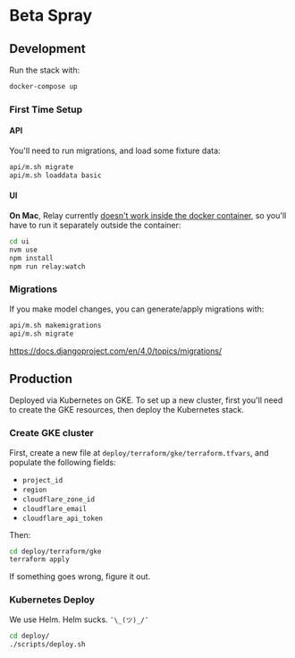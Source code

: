 # Beta Spray

## Development

Run the stack with:

```sh
docker-compose up
```

### First Time Setup

#### API

You'll need to run migrations, and load some fixture data:

```sh
api/m.sh migrate
api/m.sh loaddata basic
```

#### UI

**On Mac**, Relay currently [doesn't work inside the docker container](https://github.com/facebook/relay/issues/3799), so you'll have to run it separately outside the container:

```sh
cd ui
nvm use
npm install
npm run relay:watch
```

### Migrations

If you make model changes, you can generate/apply migrations with:

```sh
api/m.sh makemigrations
api/m.sh migrate
```

https://docs.djangoproject.com/en/4.0/topics/migrations/

## Production

Deployed via Kubernetes on GKE. To set up a new cluster, first you'll need to create the GKE resources, then deploy the Kubernetes stack.

### Create GKE cluster

First, create a new file at `deploy/terraform/gke/terraform.tfvars`, and populate the following fields:

- `project_id`
- `region`
- `cloudflare_zone_id`
- `cloudflare_email`
- `cloudflare_api_token`

Then:

```sh
cd deploy/terraform/gke
terraform apply
```

If something goes wrong, figure it out.

### Kubernetes Deploy

We use Helm. Helm sucks. `¯\_(ツ)_/¯`

```sh
cd deploy/
./scripts/deploy.sh
```
